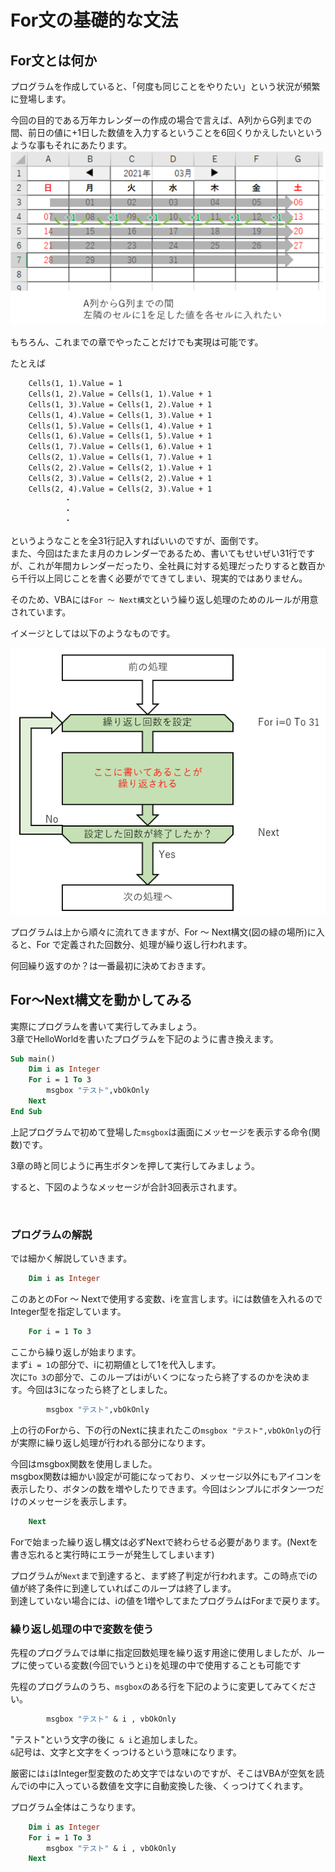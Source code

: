 # For文の基礎的な文法

## For文とは何か

プログラムを作成していると、「何度も同じことをやりたい」という状況が頻繁に登場します。  

今回の目的である万年カレンダーの作成の場合で言えば、A列からG列までの間、前日の値に+1日した数値を入力するということを6回くりかえしたいというような事もそれにあたります。
![](images/05-ForLoop/05-ForLoop20221503-155153.png)

もちろん、これまでの章でやったことだけでも実現は可能です。  

たとえば

```vb
    Cells(1, 1).Value = 1
    Cells(1, 2).Value = Cells(1, 1).Value + 1
    Cells(1, 3).Value = Cells(1, 2).Value + 1
    Cells(1, 4).Value = Cells(1, 3).Value + 1
    Cells(1, 5).Value = Cells(1, 4).Value + 1
    Cells(1, 6).Value = Cells(1, 5).Value + 1
    Cells(1, 7).Value = Cells(1, 6).Value + 1
    Cells(2, 1).Value = Cells(1, 7).Value + 1
    Cells(2, 2).Value = Cells(2, 1).Value + 1
    Cells(2, 3).Value = Cells(2, 2).Value + 1
    Cells(2, 4).Value = Cells(2, 3).Value + 1
            ・
            ・
            ・
```
というようなことを全31行記入すればいいのですが、面倒です。  
また、今回はたまたま月のカレンダーであるため、書いてもせいぜい31行ですが、これが年間カレンダーだったり、全社員に対する処理だったりすると数百から千行以上同じことを書く必要がでてきてしまい、現実的ではありません。  

そのため、VBAには`For ～ Next構文`という繰り返し処理のためのルールが用意されています。

イメージとしては以下のようなものです。  

![](images/05-ForLoop/05-ForLoop20221503-161738.png)

プログラムは上から順々に流れてきますが、For ～ Next構文(図の緑の場所)に入ると、For で定義された回数分、処理が繰り返し行われます。

何回繰り返すのか？は一番最初に決めておきます。  

## For～Next構文を動かしてみる


実際にプログラムを書いて実行してみましょう。  
3章でHelloWorldを書いたプログラムを下記のように書き換えます。  

```vb
Sub main()
    Dim i as Integer
    For i = 1 To 3
        msgbox "テスト",vbOkOnly
    Next
End Sub
```

上記プログラムで初めて登場した```msgbox```は画面にメッセージを表示する命令(関数)です。  

3章の時と同じように再生ボタンを押して実行してみましょう。  

すると、下図のようなメッセージが合計3回表示されます。  

![]()

### プログラムの解説

では細かく解説していきます。  

```vb
    Dim i as Integer
```
このあとのFor ～ Nextで使用する変数、iを宣言します。iには数値を入れるのでInteger型を指定しています。  

```vb
    For i = 1 To 3
```

ここから繰り返しが始まります。  
まず` i = 1 `の部分で、iに初期値として1を代入します。  
次に` To 3 `の部分で、このループはiがいくつになったら終了するのかを決めます。今回は3になったら終了としました。 

```vb
        msgbox "テスト",vbOkOnly
```
上の行のForから、下の行のNextに挟まれたこの`msgbox "テスト",vbOkOnly`の行が実際に繰り返し処理が行われる部分になります。   

今回はmsgbox関数を使用しました。  
msgbox関数は細かい設定が可能になっており、メッセージ以外にもアイコンを表示したり、ボタンの数を増やしたりできます。今回はシンプルにボタン一つだけのメッセージを表示します。  

```vb
    Next
```
Forで始まった繰り返し構文は必ずNextで終わらせる必要があります。(Nextを書き忘れると実行時にエラーが発生してしまいます)  

プログラムが`Next`まで到達すると、まず終了判定が行われます。この時点でiの値が終了条件に到達していればこのループは終了します。  
到達していない場合には、iの値を1増やしてまたプログラムはForまで戻ります。

### 繰り返し処理の中で変数を使う

先程のプログラムでは単に指定回数処理を繰り返す用途に使用しましたが、ループに使っている変数(今回でいうと`i`)を処理の中で使用することも可能です

先程のプログラムのうち、`msgbox`のある行を下記のように変更してみてください。  
```vb
        msgbox "テスト" & i , vbOkOnly
```

"テスト"という文字の後に` & i`と追加しました。  
` & `記号は、文字と文字をくっつけるという意味になります。  

厳密には`i`はInteger型変数のため文字ではないのですが、そこはVBAが空気を読んでiの中に入っている数値を文字に自動変換した後、くっつけてくれます。

プログラム全体はこうなります。

```vb
    Dim i as Integer
    For i = 1 To 3
        msgbox "テスト" & i , vbOkOnly
    Next
```

